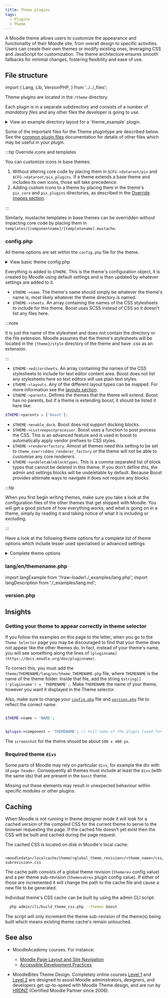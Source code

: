 ```yaml
---
title: Theme plugins
tags:
  - Plugins
  - Theme
---
```


A Moodle theme allows users to customize the appearance and functionality of their Moodle site, from overall design to specific activities. Users can create their own themes or modify existing ones, leveraging CSS and JavaScript for customization. The theme architecture ensures smooth fallbacks for minimal changes, fostering flexibility and ease of use.

## File structure

import {
    Lang,
    Lib,
    VersionPHP,
} from '../../_files';

Theme plugins are located in the `/theme` directory.

Each plugin is in a separate subdirectory and consists of a number of _mandatory files_ and any other files the developer is going to use.

<details>
  <summary>View an example directory layout for a `theme_example` plugin.</summary>

```console
 theme/example
 |-- amd
 |   └-- src
 |-- classes
 |   └-- output
 |-- fonts
 |-- fonts_core
 |-- fonts_plugins
 |   └-- plugintype
 |        └-- pluginname
 |-- lang
 |   └-- en
 |       └-- theme_example.php
 |-- layout
 |-- pix
 |   └-- favicon.ico
 |   └-- screenshot.png
 |-- pix_plugins
 |   └-- plugintype
 |        └-- pluginname
 |-- style
 |-- scss
 |-- templates
 |-- config.php
 |-- settings.php
 └-- version.php
```

</details>

Some of the important files for the Theme plugintype are described below. See the [common plugin files](../commonfiles) documentation for details of other files which may be useful in your plugin.

:::tip Override icons and templates

You can customize icons in base themes:

1. Without altering core code by placing them in `$CFG->dataroot/pix` and `$CFG->dataroot/pix_plugins`. If a theme extends a base theme and includes its own icons, those will take precedence.
1. Adding custom icons to a theme by placing them in the theme's `pix_core` and `pix_plugins` directories, as described in the [Override images section](./theme/images#override-images).

:::

Similarly, mustache templates in base themes can be overridden without impacting core code by placing them in `templates/[componentname]/[templatename].mustache`.

### config.php

All theme options are set within the `config.php` file for the theme.

<details>
  <summary>View basic theme config.php</summary>
  <div>

```php
<?php
// This file is part of Moodle - http://moodle.org/
//
// Moodle is free software: you can redistribute it and/or modify
// it under the terms of the GNU General Public License as published by
// the Free Software Foundation, either version 3 of the License, or
// (at your option) any later version.
//
// Moodle is distributed in the hope that it will be useful,
// but WITHOUT ANY WARRANTY; without even the implied warranty of
// MERCHANTABILITY or FITNESS FOR A PARTICULAR PURPOSE.  See the
// GNU General Public License for more details.
//
// You should have received a copy of the GNU General Public License
// along with Moodle.  If not, see <http://www.gnu.org/licenses/>.

/**
 * Boost config.
 *
 * @package   theme_boost
 * @copyright 2016 Frédéric Massart
 * @license   http://www.gnu.org/copyleft/gpl.html GNU GPL v3 or later
 */

defined('MOODLE_INTERNAL') || die();

require_once(__DIR__ . '/lib.php');

$THEME->name = 'boost';
$THEME->sheets = [];
$THEME->editor_sheets = [];
$THEME->editor_scss = ['editor'];
$THEME->usefallback = true;
$THEME->scss = function($theme) {
    return theme_boost_get_main_scss_content($theme);
};

$THEME->layouts = [
    // Most backwards compatible layout without the blocks.
    'base' => array(
        'file' => 'drawers.php',
        'regions' => array(),
    ),
    // Standard layout with blocks.
    'standard' => array(
        'file' => 'drawers.php',
        'regions' => array('side-pre'),
        'defaultregion' => 'side-pre',
    ),
    // Main course page.
    'course' => array(
        'file' => 'drawers.php',
        'regions' => array('side-pre'),
        'defaultregion' => 'side-pre',
        'options' => array('langmenu' => true),
    ),
    'coursecategory' => array(
        'file' => 'drawers.php',
        'regions' => array('side-pre'),
        'defaultregion' => 'side-pre',
    ),
    // Part of course, typical for modules - default page layout if $cm specified in require_login().
    'incourse' => array(
        'file' => 'drawers.php',
        'regions' => array('side-pre'),
        'defaultregion' => 'side-pre',
    ),
    // The site home page.
    'frontpage' => array(
        'file' => 'drawers.php',
        'regions' => array('side-pre'),
        'defaultregion' => 'side-pre',
        'options' => array('nonavbar' => true),
    ),
    // Server administration scripts.
    'admin' => array(
        'file' => 'drawers.php',
        'regions' => array('side-pre'),
        'defaultregion' => 'side-pre',
    ),
    // My courses page.
    'mycourses' => array(
        'file' => 'drawers.php',
        'regions' => ['side-pre'],
        'defaultregion' => 'side-pre',
        'options' => array('nonavbar' => true),
    ),
    // My dashboard page.
    'mydashboard' => array(
        'file' => 'drawers.php',
        'regions' => array('side-pre'),
        'defaultregion' => 'side-pre',
        'options' => array('nonavbar' => true, 'langmenu' => true),
    ),
    // My public page.
    'mypublic' => array(
        'file' => 'drawers.php',
        'regions' => array('side-pre'),
        'defaultregion' => 'side-pre',
    ),
    'login' => array(
        'file' => 'login.php',
        'regions' => array(),
        'options' => array('langmenu' => true),
    ),

    // Pages that appear in pop-up windows - no navigation, no blocks, no header and bare activity header.
    'popup' => array(
        'file' => 'columns1.php',
        'regions' => array(),
        'options' => array(
            'nofooter' => true,
            'nonavbar' => true,
            'activityheader' => [
                'notitle' => true,
                'nocompletion' => true,
                'nodescription' => true
            ]
        )
    ),
    // No blocks and minimal footer - used for legacy frame layouts only!
    'frametop' => array(
        'file' => 'columns1.php',
        'regions' => array(),
        'options' => array(
            'nofooter' => true,
            'nocoursefooter' => true,
            'activityheader' => [
                'nocompletion' => true
            ]
        ),
    ),
    // Embeded pages, like iframe/object embeded in moodleform - it needs as much space as possible.
    'embedded' => array(
        'file' => 'embedded.php',
        'regions' => array('side-pre'),
        'defaultregion' => 'side-pre',
    ),
    // Used during upgrade and install, and for the 'This site is undergoing maintenance' message.
    // This must not have any blocks, links, or API calls that would lead to database or cache interaction.
    // Please be extremely careful if you are modifying this layout.
    'maintenance' => array(
        'file' => 'maintenance.php',
        'regions' => array(),
    ),
    // Should display the content and basic headers only.
    'print' => array(
        'file' => 'columns1.php',
        'regions' => array(),
        'options' => array('nofooter' => true, 'nonavbar' => false, 'noactivityheader' => true),
    ),
    // The pagelayout used when a redirection is occuring.
    'redirect' => array(
        'file' => 'embedded.php',
        'regions' => array(),
    ),
    // The pagelayout used for reports.
    'report' => array(
        'file' => 'drawers.php',
        'regions' => array('side-pre'),
        'defaultregion' => 'side-pre',
    ),
    // The pagelayout used for safebrowser and securewindow.
    'secure' => array(
        'file' => 'secure.php',
        'regions' => array('side-pre'),
        'defaultregion' => 'side-pre'
    )
];

$THEME->parents = [];
$THEME->enable_dock = false;
$THEME->extrascsscallback = 'theme_boost_get_extra_scss';
$THEME->prescsscallback = 'theme_boost_get_pre_scss';
$THEME->precompiledcsscallback = 'theme_boost_get_precompiled_css';
$THEME->yuicssmodules = [];
$THEME->rendererfactory = 'theme_overridden_renderer_factory';
$THEME->requiredblocks = '';
$THEME->addblockposition = BLOCK_ADDBLOCK_POSITION_FLATNAV;
$THEME->iconsystem = \core\output\icon_system::FONTAWESOME;
$THEME->haseditswitch = true;
$THEME->usescourseindex = true;
// By default, all boost theme do not need their titles displayed.
$THEME->activityheaderconfig = [
    'notitle' => true
];
```

  </div>
</details>

Everything is added to `$THEME`. This is the theme's configuration object, it is created by Moodle using default settings and is then updated by whatever settings are added to it.

- `$THEME->name`. The theme's name should simply be whatever the theme's name is, most likely whatever the theme directory is named.
- `$THEME->sheets`. An array containing the names of the CSS stylesheets to include for this theme. Boost uses SCSS instead of CSS so it doesn't list any files here.

:::note

It is just the name of the stylesheet and does not contain the directory or the file extension. Moodle assumes that the theme's stylesheets will be located in the `{theme}/style` directory of the theme and have .css as an extension.

:::

- `$THEME->editorsheets`. An array containing the names of the CSS stylesheets to include for text editor content area. Boost does not list any stylesheets here so text editors will use plain text styles.
- `$THEME->layouts`. Any of the different layout types can be mapped. For more information see the [layouts section](./theme/layout).
- `$THEME->parents`. Defines the themes that the theme will extend. Boost has no parents, but if a theme is extending boost, it should be listed it here like:

```php
$THEME->parents = ['boost'];
```

- `$THEME->enable_dock`. Boost does not support docking blocks.
- `$THEME->csstreepostprocessor`. Boost uses a function to post process the CSS. This is an advanced feature and is used in boost to automatically apply vendor prefixes to CSS styles.
- `$THEME->rendererfactory`. Almost all themes need this setting to be set to `theme_overridden_renderer_factory` or the theme will not be able to customise any core renderers.
- `$THEME->undeletableblocktypes`. This is a comma separated list of block types that cannot be deleted in this theme. If you don't define this, the admin and settings blocks will be undeletable by default. Because Boost provides alternate ways to navigate it does not require any blocks.

:::tip

When you first begin writing themes, make sure you take a look at the configuration files of the other themes that get shipped with Moodle. You will get a good picture of how everything works, and what is going on in a theme, simply by reading it and taking notice of what it is including or excluding.

:::

Have a look at the following theme options for a complete list of theme options which include lesser used specialised or advanced settings:

<details>
  <summary>Complete theme options</summary>
  <div>

#### `$THEME->blockrtlmanipulations`

Allows the theme to manipulate how the blocks are displayed in a *right-to-left* language. Not recommended CSS is automatically flipped for RTL.

#### `$THEME->csspostprocess`

Allows the user to provide the name of a function that all CSS should be passed to before being delivered.

#### `$THEME->csstreepostprocessor`

<Since version="3.2" />

Allows the user to provide the name of a function that can perform manipulations on an in-memory representation of the CSS tree. Some useful manipulations are available such as the `theme_boost\autoprefixer` which will automatically add vendor prefixes to all CSS that requires them.

#### `$THEME->doctype`

The doctype of the served documents.

#### `$THEME->editor_sheets`

An array of stylesheets to include just within the body of the text editors like Tiny. This is required if you want content to resemble its final appearance in the page, while it is being edited in the text editor.

#### `$THEME->enablecourseajax`

If set to false the course AJAX features will be disabled.

#### `$THEME->enable_dock`

If set to true the side dock is enabled for blocks.

#### `$THEME->prescsscallback`

<Since version="3.2" />

The name of a function that will return some SCSS code to inject at the beginning of the SCSS file specified in `$THEME->scss`.

#### `$THEME->extrascsscallback`

<Since version="3.2" />

The name of a function that will return some SCSS code to inject at the end of the SCSS file specified in `$THEME->scss`.

#### `$THEME->hidefromselector`

Used to hide a theme from the theme selector (unless theme designer mode is on). Accepts true or false.

#### `$THEME->javascripts`

<DeprecatedSince version=" " />

An array containing the names of JavaScript files located in `/javascript/` to include in the theme.

:::danger Deprecated

The `$THEME->javascripts` setting should no longer be used. Please use AMD [JavaScript Modules](../../../guides/javascript/modules.md) instead.

:::

#### `$THEME->javascripts_footer`

<DeprecatedSince version=" " />

As above but will be included in the page footer.

:::danger Deprecated

The `$THEME->javascripts_footer` setting should no longer be used. Please use AMD [JavaScript Modules](../../../guides/javascript/modules.md) instead.

:::

#### `$THEME->layouts`

An array setting the layouts for the theme.

#### `$THEME->scss`

<Since version="3.2" />

The name of a SCSS file in the theme's `scss/` folder to compile on the fly. Sheets with the same name will be ignored. This can also be a function which returns SCSS, in which case all import paths will be relative to the scss folder in this theme or any of it's parents.

#### `$THEME->name`

Name of the theme. Most likely the name of the directory in which this file resides.

#### `$THEME->parents`

An array of themes to inherit from. If the theme you inherit from inherits from a parent as well, you need to indicate the grandparent here too.

#### `$THEME->parents_exclude_javascripts`

An array of JavaScript files NOT to inherit from the themes parents.

#### `$THEME->parents_exclude_sheets`

An array of stylesheets NOT to inherit from the themes parents.

#### `$THEME->plugins_exclude_sheets`

An array of plugin sheets to ignore and NOT include.

#### `$THEME->renderfactory`

Sets a custom render factory to use with the theme, used when working with custom renderers. You most likely want this set to `theme_overridden_renderer_factory`.

#### `$THEME->sheets`

An array of stylesheets to include for this theme. Should be located in the theme's style directory. Not required if using SCSS.

#### `$THEME->yuicssmodules`

Old setting to define a list of YUI CSS modules to be included. These files interfere with existing styles and it is recommended to set this to an empty string to prevent any files being included.

:::danger Attention

This setting should probably be set to `''` to prevent and YUI CSS being included.

:::

#### `$THEME->undeletableblocktypes`

An array of block types that must exist on all pages in this theme or this theme will be unusable. If a block type listed here is missing when a page is loaded. It will be auto-created (but only shown for themes that require it).

#### `$THEME->addblockposition`

Either `BLOCK_ADDBLOCK_POSITION_FLATNAV`, `BLOCK_ADDBLOCK_POSITION_DEFAULT` or `BLOCK_ADDBLOCK_POSITION_CUSTOM`. Defines where to put the "Add a block" controls when editing is enabled.

  </div>
</details>

<!-- cspell:ignore themename -->

### lang/en/themename.php

import langExample from '!!raw-loader!./_examples/lang.php';
import langDescription from './_examples/lang.md';

<Lang
    plugintype="theme"
    pluginname="boost"
    example={langExample}
    description={langDescription}
/>

### version.php

<VersionPHP
    plugintype="theme"
/>

## Insights

### Getting your theme to appear correctly in theme selector

If you follow the examples on this page to the letter, when you go to the `Theme Selector` page you may be discouraged to find that your theme does not appear like the other themes do. In fact, instead of your theme's name, you will see something along the lines of `[pluginname](https://docs.moodle.org/dev/pluginname)`.

To correct this, you must add the `theme/THEMENAME/lang/en/theme_THEMENAME.php` file, where `THEMENAME` is the name of the theme folder. Inside that file, add the string `$string[]('pluginname') = 'THEMENAME';`. Make `THEMENAME` the name of your theme, however you want it displayed in the Theme selector.

Also, make sure to change your [`config.php`](#configphp) file and [`version.php`](#versionphp) file to reflect the correct name:

```php title="config.php"

$THEME->name = 'NAME';

```

```php title="version.php"

$plugin->component = 'THEMENAME'; // Full name of the plugin (used for diagnostics)

```

The `screenshot` for the theme should be about `500 x 400 px`.

### Required theme `divs`

Some parts of Moodle may rely on particular `divs`, for example the div with id `page-header`. Consequently all themes must include at least the `divs` (with the same ids) that are present in the `boost` theme.

Missing out these elements may result in unexpected behaviour within specific modules or other plugins.

## Caching

When Moodle is not running in theme designer mode it will look for a cached version of the compiled CSS for the current theme to serve to the browser requesting the page. If the cached file doesn't yet exist then the CSS will be built and cached during the page request.

The cached CSS is located on disk in Moodle's local cache:

```
 <moodledata>/localcache/theme/<global_theme_revision>/<theme_name>/css/all_<theme subrevision>.css
```

The cache path consists of a global theme revision (`themerev` config value) and a per theme sub-revision (`themesubrev` plugin config value). If either of those are incremented it will change the path to the cache file and cause a new file to be generated.

Individual theme's CSS cache can be built by using the admin CLI script:

```bash
  php admin/cli/build_theme_css.php --themes boost
```

The script will only increment the theme sub-revision of the theme(s) being built which means existing theme cache's remain untouched.

## See also

<!-- cspell:ignore HRDNZ -->

- MoodleAcademy courses. For instance:
  - [Moodle Page Layout and Site Navigation](https://moodle.academy/course/view.php?id=110)
  - [Accessible Development Practices](https://moodle.academy/course/view.php?id=54)

- MoodleBites Theme Design. Completely online courses [Level 1](https://www.moodlebites.com/mod/page/view.php?id=3208) and [Level 2](https://www.moodlebites.com/mod/page/view.php?id=3210) are designed to assist Moodle administrators, designers, and developers get up-to-speed with Moodle Theme design, and are run by [HRDNZ](https://www.hrdnz.com) (Certified Moodle Partner since 2006).
